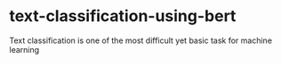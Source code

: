 # text-classification-using-bert
Text classification is one of the most difficult yet basic task for machine learning
